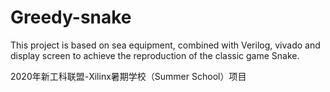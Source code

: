 # Greedy-snake
This project is based on sea equipment, combined with Verilog, vivado and display screen to achieve the reproduction of the classic game Snake.

2020年新工科联盟-Xilinx暑期学校（Summer School）项目
